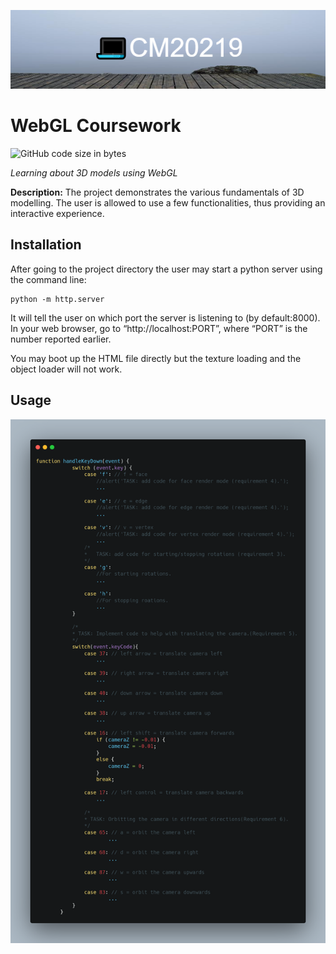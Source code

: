 ![Banner](./images/banner.png)
# WebGL Coursework
![GitHub code size in bytes](https://img.shields.io/github/languages/code-size/choobs1/choobs1)

_Learning about 3D models using WebGL_

**Description:** The project demonstrates the various fundamentals of 3D modelling.
The user is allowed to use a few functionalities, thus providing an interactive experience.
## Installation
After going to the project directory the user may start a python server using the command line:
```
python -m http.server
```
It will tell the user on which port the server is listening to (by default:8000).
In your web browser, go to “http://localhost:PORT”, where “PORT” is the number reported earlier.

You may boot up the HTML file directly but the texture loading and the object loader will not work.

## Usage
![Banner](./images/carbon.png)
        
